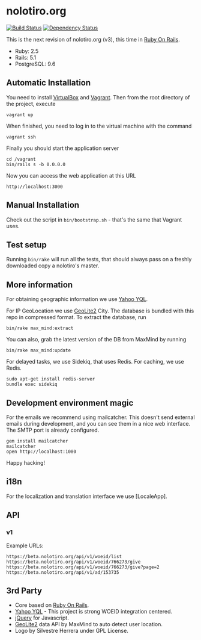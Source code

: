 # nolotiro.org

[![Build Status][Travis Badge]][Travis URL]
[![Dependency Status][Gemnasium Badge]][Gemnasium URL]

This is the next revision of nolotiro.org (v3), this time in [Ruby On Rails].

* Ruby: 2.5
* Rails: 5.1
* PostgreSQL: 9.6

## Automatic Installation

You need to install [VirtualBox] and [Vagrant]. Then from the root directory of
the project, execute

```
vagrant up
 ```

When finished, you need to log in to the virtual machine with the command

```
vagrant ssh
```

Finally you should start the application server

```
cd /vagrant
bin/rails s -b 0.0.0.0
```

Now you can access the web application at this URL

```
http://localhost:3000
```

## Manual Installation

Check out the script in `bin/bootstrap.sh` - that's the same that Vagrant uses.

## Test setup

Running `bin/rake` will run all the tests, that should always pass on a freshly
downloaded copy a nolotiro's master.

## More information

For obtaining geographic information we use [Yahoo YQL].

For IP GeoLocation we use [GeoLite2] City. The database is bundled with this
repo in compressed format. To extract the database, run

```
bin/rake max_mind:extract
```

You can also, grab the latest version of the DB from MaxMind by running

```
bin/rake max_mind:update
```

For delayed tasks, we use Sidekiq, that uses Redis. For caching, we use Redis.

```
sudo apt-get install redis-server
bundle exec sidekiq
```

## Development environment magic

For the emails we recommend using mailcatcher. This doesn't send external emails
during development, and you can see them in a nice web interface. The SMTP port
is already configured.

```
gem install mailcatcher
mailcatcher
open http://localhost:1080
```

Happy hacking!

## i18n

For the localization and translation interface we use [LocaleApp].

## API

### v1

Example URLs:

```
https://beta.nolotiro.org/api/v1/woeid/list
https://beta.nolotiro.org/api/v1/woeid/766273/give
https://beta.nolotiro.org/api/v1/woeid/766273/give?page=2
https://beta.nolotiro.org/api/v1/ad/153735
```

## 3rd Party

* Core based on [Ruby On Rails].
* [Yahoo YQL] - This project is strong WOEID integration centered.
* [jQuery] for Javascript.
* [GeoLite2] data API by MaxMind to auto detect user location.
* Logo by Silvestre Herrera under GPL License.

[Gemnasium Badge]: https://gemnasium.com/alabs/nolotiro.org.svg
[Gemnasium URL]: https://gemnasium.com/alabs/nolotiro.org
[GeoLite2]: https://dev.maxmind.com/geoip/geoip2/geolite2
[jQuery]: https://jquery.com
[Ruby on Rails]: http://rubyonrails.org
[Travis Badge]: https://travis-ci.org/alabs/nolotiro.org.svg?branch=master
[Travis URL]: https://travis-ci.org/alabs/nolotiro.org
[Vagrant]: https://www.vagrantup.com/
[VirtualBox]: https://www.virtualbox.org/
[Yahoo YQL]: https://developer.yahoo.com/yql
